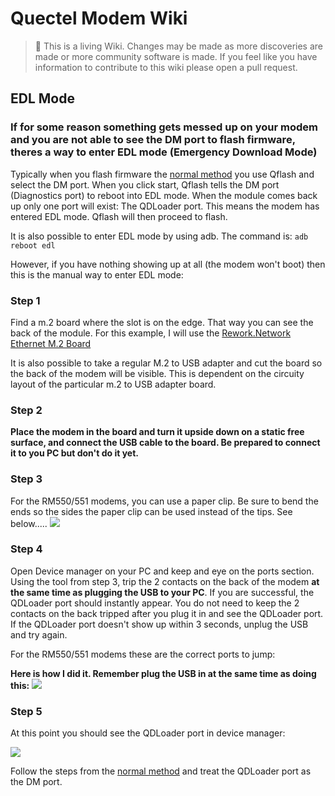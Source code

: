 Quectel Modem Wiki
=================================
> :book: This is a living Wiki. Changes may be made as more discoveries are made or more community software is made. If you feel like you have information to contribute to this wiki please open a pull request.

## EDL Mode

### If  for some reason something gets messed up on your modem and you are not able to see the DM port to flash firmware, theres a way to enter EDL mode (Emergency Download Mode)

Typically when you flash firmware the [normal method](#firmware-update-instructions) you use Qflash and select the DM port. When you click start, Qflash tells the DM port (Diagnostics port) to reboot into EDL mode. When the module comes back up only one port will exist: The QDLoader port. This means the modem has entered EDL mode. Qflash will then proceed to flash.

 It is also possible to enter EDL mode by using adb.
The command is:
``adb reboot edl``

However, if you have nothing showing up at all (the modem won't boot) then this is the manual way to enter EDL mode:
### Step 1
Find a m.2 board where the slot is on the edge. That way you can see the back of the module. For this example, I will use the [Rework.Network Ethernet M.2 Board](rework.network/collections/lte-home-gateway/products/5g2phy)

It is also possible to take a regular M.2 to USB adapter and cut the board so the back of the modem will be visible. This is dependent on the circuity layout of the particular m.2 to USB adapter board.

### Step 2
**Place the modem in the board and turn it upside down on a static free surface, and connect the USB cable to the board. Be prepared to connect it to you PC but don't do it yet.**

### Step 3

For the RM550/551 modems, you can use a paper clip. Be sure to bend the ends so the sides the paper clip can be used instead of the tips. See below.....
![](./images/edl_tool.png)

### Step 4
Open Device manager on your PC and keep and eye on the ports section.
Using the tool from step 3, trip the 2 contacts on the back of the modem **at the same time as plugging the USB to your PC**.  If you are successful, the QDLoader port should instantly appear. You do not need to keep the 2 contacts on the back tripped after you plug it in and see the QDLoader port. If the QDLoader port doesn't show up within 3 seconds, unplug the USB and try again.

For the RM550/551 modems these are the correct ports to jump:

**Here is how I did it. Remember plug the USB in at the same time as doing this:**
![](./images/551_edl.png)

### Step 5

At this point you should see the QDLoader port in device manager:

 ![](./images/qdloader.png)

Follow the steps from the [normal method](#firmware-update-instructions) and treat the QDLoader port as the DM port.
